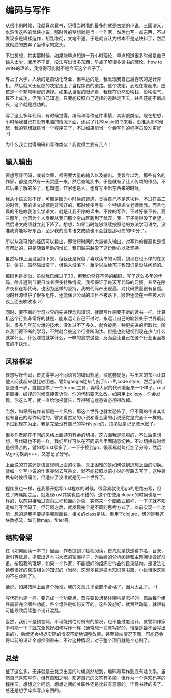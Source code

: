 # 编码与写作

从很小的时候，我就喜欢看书，记得当时看的最多的就是古龙的小说，三国演义，水浒传这些的武侠小说。那时候的梦想就是当一个作家，然后也写一点东西，不过发现多是矫揉造作，胡乱堆彻，文笔不通，于是就自认为根本不是这块料了，然后就彻底的放弃了当作家的念头。

不过想想，其实那时候，如果能早点知道一万小时理论，早点知道很多时候是自己输入太少，阅历不丰富，没法写出很多东西，早点了解很多读书的理论，how to write的理论，我觉得可能就不是今天这个样子了。

等上了大学，入读的是自动化专业，但幸运的是，我发现我自己最喜欢的是计算机，然后就义无反顾的决定走上了当程序员的道路。这个决定，到现在看起来，应该是一个非常明智的选择。如果从世俗的眼光看，我现在仍然没啥钱，没啥名气，算不上成功，但我自己知道，只要能按照自己选择的道路走下去，并且还能不断成长，这个就是成功的。

写了这么多年代码，有时候觉得，编码和写作这件事情，其实很类似。现在想想，小时候我自己在没有电脑的情况下面，还买了几本basic的书来看，没准从那时候起，我的梦想就是当一个程序员了，不过如果能当一个会写作的程序员没准更好 :-)

为什么我会觉得编码和写作类似？我觉得主要有几点：

## 输入输出

要想写好代码，或者文章，都需要大量的输入以及输出。我曾今以为，那些有名的作家，都是突然有一天灵感一来，然后奋笔疾书，于是就有了让人传颂的作品。不过后来了解的多了，也知道，作家也是人，也有写不出东西来的时候。

我从小语文就不好，可能是因为小时候的遭遇，觉得自己不是这块料，不过在高二的时候，我的语文成绩是非常好的，那时候多亏有一个特级语文老师教我。而且他真的不是教我怎么学语文，就是让我不停的读书，不停的写作。不过好景不长，高三那年，他因为个人发展从我们那个穷山区跑到了武汉，我一下子觉得没了希望，然后语文成绩就立刻下降了。想想，如果当时能够继续按照他的方法学习语文，没准我真能写好东西，至少我的高考语文成绩也不会就是那可怜的90分了。

所以从我可怜的经历可以看出，即使短时间的大量输入输出，对写作的提高也是很有帮助的，只是随着年龄的增长，我们越来越没了这份耐心以及坚持。

虽然写作上面没坚持下来，但我还是保留了喜欢读书的习惯，到现在也不停的在买书，读书，虽然输出没了，但输入没落下，至少以后给孩子教知识是没啥问题的。

编码也是类似，虽然我已经过了30，但我仍然在不停的编码，写了这么多年的代码，除非遇到节假日或者很多特殊情况，我都保证了每天写代码的习惯。甚至在除夕夜都在写代码。也因为这样的坚持，我的代码产出很高，对代码质量很有自信。同时开源维护了很多组件，还能保证公司的项目不被落下，顺带还能在一些技术会议上面去吹吹水 :-) 

同时，要不断的学习业界的先进理念和知识，就跟写作需要不断的读书一样。计算机这个行业非常好的就是，能永远让自己不过时，永远让自己的脑袋处于世界最前沿。很多几年前火爆的技术，没准过不了多久，就会被另一种更先进的所取代。所以我们得不断的学习，不然就会被这个行业所淘汰。但是也别短视到现在热门什么就学什么，什么赚钱就学什么，一味的追求这些，反而会让自己在这个行业里面极度的不快乐。

## 风格框架

要想写好代码，首先得学习不同语言的编码规范，没这套规范，写出来的东西让其他人阅读起来就比较困惑。譬如google就专门出了c++的code style，然后go则是更进一步，直接提供了一个format工具，弄得大家的代码看起来一个样子。rust更直接，编译的时候直接告诉你，你的代码要怎么改，如果用上clippy，你会发现，你这么写，就一直给你报警告，弄得强迫症患者必须得改掉。

当然，如果所有作者都是一个风格，那这个世界也就太恐怖了。但不同的作者其实也有自己的写作风格的，譬如看古龙的小说和看金庸的小说感觉是完全不一样的。不过到现在为止，我是完全没有自己的写作style的，顶多就是记记流水账了。

很多作者能在不同的风格上面游刃有余的切换，这方面我是佩服的，不过后来想想，写代码也不是一样，我们照样可以在不同语言里面随意切换。不过切换有时候是很痛苦的，譬如写rust写多了，一下子换到go，很容易就每行加了分号，然后从go切换到c++，又忘记了分号。

上面说的其实还是语言规则上面的切换，真正困难的是如何做到思想上面的切换。譬如一个写小说的作家突然去写杂文，就不能按照以前小说的套路去写了，这种转换有时候很痛苦，但适应了没准就是另一个世界了。

程序员也一样，在我最开始写rust程序的时候，很容易就使用go的思路去写，但过了阵痛期之后，就发现rust其实也蛮不错的。这个在使用clojure的时候也是一样的，以前只接触过面向过程和面向对象，突然来一个函数式编程，一下子就不知道如何写代码了。但习惯之后，就发现完全是不同的思考方式了，以前实现一个功能，想的是我需要提供哪些函数，相关的class是啥，但用了clojure，想的是我这块数据流，如何做map，filter等。

## 结构骨架

在《如何阅读一本书》里面，作者提到了检视阅读，首先就是快速看书名，目录，索引等信息，提取出这本书大概的轮廓样子，为后续的分析阅读和主题阅读做好准备。按照我的理解，如果一个作家，不能很好的组织它作品的目录结构，是没法让读者很好的获取相关的知识的（当然，这里多数是技术知识类书籍，小说诗歌这些的不在此列了）。

话说，如果按照上面这个标准，我的文章几乎全部不合格了，因为太乱了。:-)

写代码也是一样，要完成一个功能点，首先要设想整体架构是怎样的，然后每个组件需要完全哪些功能，各个组件是如何交互的。这些没想好，就贸然动笔，就很有可能导致后续整个设计混乱。

当然，我们不是预言师，不可能预估对所有的情况，也不能过度设计，就譬如作家不可能一下子就完全想好如何写作一样（通常想一次就写好的，恰恰是最不会写出来的），后续还会根据实际的情况不断地调整改善。甚至极端情况下面，可能还会将以前的设计全部推倒重来，不过这种情况，对于整个项目就是个悲剧了。

## 总结

扯了这么多，无非就是去北京出差的时候突然想到，编码和写作到底有啥关系，虽然自己喜欢写作，但有自知之明，知道自己的文笔有多菜，但作为一个喜欢码字的程序员，想想这个问题，想想之间的关联性还是比较有意思的。毕竟书读的多了，总还是想手痒痒写点东西的。